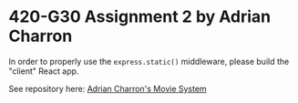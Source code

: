 # 420-G30 Assignment 2 by Adrian Charron

In order to properly use the `express.static()` middleware, please build the "client" React app.

See repository here: [Adrian Charron's Movie System](https://github.com/AdrianCharron-theIceflame/React_And_Express)